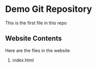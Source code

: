 # Demo Git Repository

This is the first file in this repo

## Website Contents
Here are the files in the website
1. index.html